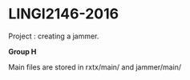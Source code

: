 # LINGI2146-2016

Project : creating a jammer.

**Group H**

Main files are stored in rxtx/main/ and jammer/main/
